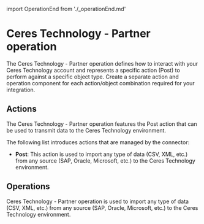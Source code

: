 import OperationEnd from './_operationEnd.md'

# Ceres Technology - Partner operation 

<head>
  <meta name="guidename" content="Integration"/>
  <meta name="context" content="GUID-62ff3dec-571c-40a8-be73-bf6ce68175f5"/>
</head>


The Ceres Technology - Partner operation defines how to interact with your Ceres Technology account and represents a specific action \(Post\) to perform against a specific object type. Create a separate action and operation component for each action/object combination required for your integration.

## Actions 

The Ceres Technology - Partner operation features the Post action that can be used to transmit data to the Ceres Technology environment.

The following list introduces actions that are managed by the connector:

-   **Post**: 
This action is used to import any type of data \(CSV, XML, etc.\) from any source \(SAP, Oracle, Microsoft, etc.\) to the Ceres Technology environment.


## Operations 

Ceres Technology - Partner operation is used to import any type of data \(CSV, XML, etc.\) from any source \(SAP, Oracle, Microsoft, etc.\) to the Ceres Technology environment.

<OperationEnd />